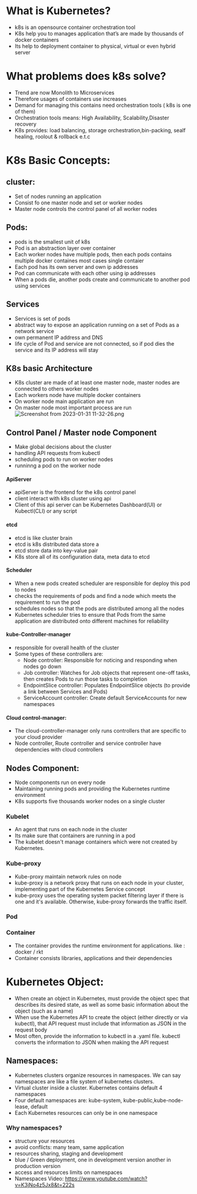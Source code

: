 # What is Kubernetes?

- k8s is an opensource container orchestration tool
- K8s help you to manages application that’s are made by thousands of docker containers
- Its help to deployment  container to physical, virtual or even hybrid server

# What problems does k8s solve?

- Trend are now Monolith to Microservices
- Therefore usages of containers use increases
- Demand for managing this contains need orchestration tools ( k8s is one of them)
- Orchestration tools means: High Availability, Scalability,Disaster recovery
- K8s provides: load balancing, storage orchestration,bin-packing, sealf healing, roolout & rollback e.t.c

# K8s Basic Concepts:

## cluster:

- Set of nodes running an application
- Consist fo one master node and set or worker nodes
- Master node controls the control panel of all worker nodes

## Pods:

- pods is the smallest unit of k8s
- Pod is an abstraction layer over container
- Each worker nodes have multiple pods, then each pods contains multiple docker containes most cases single contaier
- Each pod has its own server and own ip addresses
- Pod can communicate with each other using ip addresses
- When a pods die, another pods create and communicate to another pod using services

## Services

- Services is set of pods
- abstract way to expose an application running on a set of Pods as a network service
- own permanent IP address  and DNS
- life cycle of Pod and service are not connected, so if pod dies the service and its IP address will stay

## K8s basic Architecture

- K8s cluster are made of at least one master node, master nodes are connected to others worker nodes
- Each workers node have multiple docker containers
- On worker node  main application are run
- On master node most important process are run
  ![Screenshot from 2023-01-31 11-32-26.png](..%2F..%2F..%2F..%2F..%2FPictures%2FScreenshots%2FScreenshot%20from%202023-01-31%2011-32-26.png)

## Control Panel / Master node Component

- Make global decisions about the cluster
- handling API requests from kubectl
- scheduling pods to run on worker nodes
- runninng a pod on the worker node

#### ApiServer

- apiServer is the frontend for the k8s control panel
- client interact with k8s cluster using api
- Client of this api server can be Kubernetes Dashboard(UI) or Kubectl(CLI) or any script

#### etcd

- etcd is like cluster brain
- etcd  is k8s distributed data store  a
- etcd store data into key-value pair
- K8s store all of its configuration data, meta data to etcd

#### Scheduler

- When a new pods created scheduler are responsible for deploy this pod to nodes
- checks the requirements of pods and find a node which meets the requirement to run the pod
- schedules nodes so that the pods are distributed among all the nodes
- Kubernetes scheduler tries to ensure that Pods from the same application are distributed onto different machines for reliability

#### kube-Controller-manager

- responsible for overall health of the cluster
- Some types of these controllers are:
  - Node controller: Responsible for noticing and responding when nodes go down
  - Job controller: Watches for Job objects that represent one-off tasks, then creates Pods to run those tasks to completion
  - EndpointSlice controller: Populates EndpointSlice objects (to provide a link between Services and Pods)
  - ServiceAccount controller: Create default ServiceAccounts for new namespaces

#### Cloud control-manager:

- The cloud-controller-manager only runs controllers that are specific to your cloud provider
- Node controller, Route controller and service controller have dependencies with cloud controllers

## Nodes Component:

- Node components run on every node
- Maintaining running pods and providing the Kubernetes runtime environment
- K8s supports five thousands worker nodes on a single cluster

### Kubelet

- An agent that runs on each node in the cluster
- Its make sure that containers are running in a pod
- The kubelet doesn't manage containers which were not created by Kubernetes.

### Kube-proxy

- Kube-proxy maintain network rules on node
- kube-proxy is a network proxy that runs on each node in your cluster, implementing part of the Kubernetes Service concept
- kube-proxy uses the operating system packet filtering layer if there is one and it's available. Otherwise, kube-proxy forwards the traffic itself.

### Pod

### Container

- The container provides the runtime environment for applications. like : docker / rkt
- Container consists libraries, applications and their dependencies

# Kubernetes Object:

- When create an object in Kubernetes, must provide the object spec that describes its desired state, as well as some basic information about the object (such as a name)
- When use the Kubernetes API to create the object (either directly or via kubectl), that API request must include that information as JSON in the request body
- Most often, provide the information to kubectl in a .yaml file. kubectl converts the information to JSON when making the API request

## Namespaces:

- Kubernetes clusters organize resources in namespaces. We can say namespaces are like a file system of kubernetes clusters.
- Virtual cluster inside a cluster. Kubernetes contains default 4 namespaces
- Four default namespaces are: kube-system, kube-public,kube-node-lease, default
- Each Kubernetes resources can only be in one namespace

### Why namespaces?

- structure your resources
- avoid conflicts: many team, same application
- resources sharing, staging and development
- blue / Green deployment, one in development version another in production version
- access and resources limits on namespaces
- Namespaces Video: https://www.youtube.com/watch?v=K3jNo4z5Jx8&t=222s
